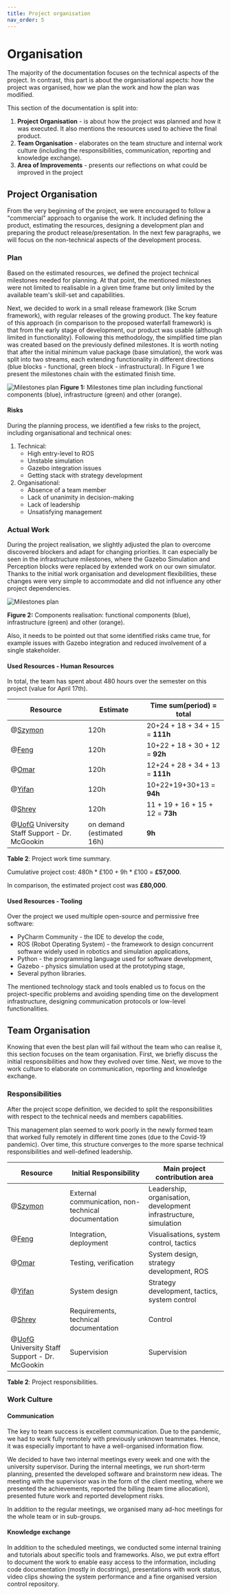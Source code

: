 ```yaml
---
title: Project organisation
nav_order: 5
---
```


# Organisation

The majority of the documentation focuses on the technical aspects of the project.
In contrast, this part is about the organisational aspects: 
how the project was organised, how we plan the work and how the plan was modified.

This section of the documentation is split into:
1. __Project Organisation__ - is about how the project was planned and how it was executed. 
   It also mentions the resources used to achieve the final product.
2. __Team Organisation__ - elaborates on the team structure and internal work culture 
   (including the responsibilities, communication, reporting and knowledge exchange).
3. __Area of Improvements__ - presents our reflections on what could be improved in the project

## Project Organisation

From the very beginning of the project, we were encouraged to follow a "commercial" approach to organise the work. 
It included defining the product, estimating the resources, designing a development plan and preparing the product release/presentation. In the next few paragraphs, we will focus on the non-technical aspects of the development process. 

### Plan
Based on the estimated resources, we defined the project technical milestones needed for planning. 
At that point, the mentioned milestones were not limited to realisable in a given time frame but only limited by the available team's skill-set and capabilities.

Next, we decided to work in a small release framework (like Scrum framework), with regular releases of the growing product.
The key feature of this approach (in comparison to the proposed waterfall framework) is that from the early stage of development, our product was usable (although limited in functionality).
Following this methodology, the simplified time plan was created based on the previously defined milestones. 
It is worth noting that after the initial minimum value package (base simulation), the work was split into two streams, each extending functionality in different directions (blue blocks - functional, green block - infrastructural).
In Figure 1 we present the milestones chain with the estimated finish time.

![Milestones plan](Figures/milestones_timeline_initial.png)
__Figure 1:__ Milestones time plan including functional components (blue), infrastructure (green) and other (orange).

#### Risks
During the planning process, we identified a few risks to the project, including organisational and technical ones:
1. Technical:
    - High entry-level to ROS
    - Unstable simulation
    - Gazebo integration issues
    - Getting stack with strategy development
2. Organisational:
    - Absence of a team member
    - Lack of unanimity in decision-making
    - Lack of leadership
    - Unsatisfying management
    
### Actual Work

During the project realisation, we slightly adjusted the plan to overcome discovered blockers and adapt for changing priorities. 
It can especially be seen in the infrastructure milestones, where the Gazebo Simulation and Perception blocks were replaced by extended work on our own simulator.
Thanks to the initial work organisation and development flexibilities, these changes were very simple to accommodate and did not influence any other project dependencies.

![Milestones plan](Figures/project_realisation_timeline_2.png)

__Figure 2:__ Components realisation: functional components (blue), infrastructure (green) and other (orange).

Also, it needs to be pointed out that some identified risks came true,
for example issues with Gazebo integration and reduced involvement of a single stakeholder.  

#### Used Resources - Human Resources 
In total, the team has spent about 480 hours over the semester on this project (value for April 17th). 

| Resource      | Estimate | Time sum(period) = total |
| ----------- | ----------- | ----------- |
| @[Szymon](https://github.com/szgula)    |120h | 20+24 + 18 + 34 + 15 = __111h__     |
| @[Feng](https://github.com/fengfengFinn)  |120h | 10+22 + 18 + 30 + 12 = __92h__        |
| @[Omar](https://github.com/OmarJabri7) | 120h    |  12+24 + 28 + 34 + 13 = __111h__        |
| @[Yifan](https://github.com/Yifan-Xie) |120h    | 10+22+19+30+13 = __94h__        |
| @[Shrey](https://github.com/shreyExp) | 120h     | 11 + 19 + 16 + 15 + 12 = __73h__        |
| @[UofG]() University Staff Support - Dr. McGookin   | on demand (estimated 16h)     | __9h__|

__Table 2__: Project work time summary.

Cumulative project cost: 480h * £100 + 9h * £100 = __£57,000__.

In comparison, the estimated project cost was __£80,000__.

#### Used Resources - Tooling

Over the project we used multiple open-source and permissive free software:
- PyCharm Community - the IDE to develop the code,
- ROS (Robot Operating System) - the framework to design concurrent software widely used in robotics and simulation applications,
- Python - the programming language used for software development,
- Gazebo - physics simulation used at the prototyping stage,
- Several python libraries.

The mentioned technology stack and tools enabled us to focus on the project-specific problems and avoiding spending time on the 
development infrastructure, designing communication protocols or low-level functionalities.


## Team Organisation

Knowing that even the best plan will fail without the team who can realise it, this section focuses on the team organisation. First, we briefly discuss the initial responsibilities and how they evolved over time.
Next, we move to the work culture to elaborate on communication, reporting and knowledge exchange.

### Responsibilities
After the project scope definition, we decided to split the responsibilities with respect to the technical needs and members capabilities.

This management plan seemed to work poorly in the newly formed team that worked fully remotely in different time zones (due to the Covid-19 pandemic). 
Over time, this structure converges to the more sparse technical responsibilities and well-defined leadership.

| Resource      | Initial Responsibility | Main project contribution area |
| ----------- | ----------- | ----------- |
| @[Szymon](https://github.com/szgula)    |External communication, non-technical documentation |  Leadership, organisation, development infrastructure, simulation     |
| @[Feng](https://github.com/fengfengFinn)  |Integration, deployment | Visualisations, system control, tactics    |
| @[Omar](https://github.com/OmarJabri7) | Testing, verification    |  System design, strategy development, ROS       |
| @[Yifan](https://github.com/Yifan-Xie) |System design    | Strategy development, tactics, system control       |
| @[Shrey](https://github.com/shreyExp) | Requirements, technical documentation     | Control       |
| @[UofG]() University Staff Support - Dr. McGookin   | Supervision    | Supervision |

__Table 2__: Project responsibilities.

### Work Culture
#### Communication
The key to team success is excellent communication. 
Due to the pandemic, we had to work fully remotely with previously unknown teammates. Hence, it was especially important to have a well-organised information flow.

We decided to have two internal meetings every week and one with the university supervisor.
During the internal meetings, we run short-term planning, presented the developed software and brainstorm new ideas. 
The meeting with the supervisor was in the form of the client meeting, where we presented the achievements, reported the billing (team time allocation), presented future work and reported development risks. 

In addition to the regular meetings, we organised many ad-hoc meetings for the whole team or in sub-groups.

#### Knowledge exchange
In addition to the scheduled meetings, we conducted some internal training and tutorials about specific tools and frameworks.
Also, we put extra effort to document the work to enable easy access to the information, including code documentation (mostly in docstrings), presentations with work status, video clips showing the system performance and a fine organised version control repository. 
